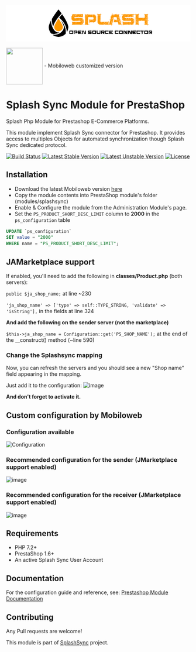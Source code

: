 [![N|Solid](https://github.com/SplashSync/Php-Core/raw/master/img/github.jpg)](https://www.splashsync.com)

<img align="center" width="100" height="100" src="https://user-images.githubusercontent.com/17336553/116259806-6c4e9180-a776-11eb-8157-b74f50baf166.png">  - Mobiloweb customized version

# Splash Sync Module for PrestaShop
Splash Php Module for Prestashop E-Commerce Platforms.

This module implement Splash Sync connector for Prestashop. 
It provides access to multiples Objects for automated synchronization though Splash Sync dedicated protocol.

[![Build Status](https://travis-ci.org/SplashSync/Prestashop.svg?branch=master)](https://travis-ci.org/SplashSync/Prestashop)
[![Latest Stable Version](https://poser.pugx.org/splash/prestashop/v/stable)](https://packagist.org/packages/splash/prestashop)
[![Latest Unstable Version](https://poser.pugx.org/splash/prestashop/v/unstable)](https://packagist.org/packages/splash/prestashop)
[![License](https://poser.pugx.org/splash/prestashop/license)](https://packagist.org/packages/splash/prestashop)

## Installation

* Download the latest Mobiloweb version [here](https://github.com/Mobiloweb/Prestashop/releases)
* Copy the module contents into PrestaShop module's folder (modules/splashsync) 
* Enable & Configure the module from the Administration Module's page.
* Set the `PS_PRODUCT_SHORT_DESC_LIMIT` column to **2000** in the `ps_configuration` table

```sql
UPDATE `ps_configuration`
SET value = "2000"
WHERE name = "PS_PRODUCT_SHORT_DESC_LIMIT";
```

## JAMarketplace support

If enabled, you'll need to add the following in **classes/Product.php** (both servers):

`public $ja_shop_name;` at line ~230

`'ja_shop_name' => ['type' => self::TYPE_STRING, 'validate' => 'isString'],` in the fields at line 324

**And add the following on the sender server (not the marketplace)**

`$this->ja_shop_name = Configuration::get('PS_SHOP_NAME');` at the end of the __construct() method (~line 590)

### Change the Splashsync mapping
Now, you can refresh the servers and you should see a new "Shop name" field appearing in the mapping. 

Just add it to the configuration:
![image](https://user-images.githubusercontent.com/17336553/116259479-1ed22480-a776-11eb-80ef-a12436995c41.png)

**And don't forget to activate it.**

## Custom configuration by Mobiloweb

### Configuration available
![Configuration](https://i.imgur.com/DIfWfVs.png)

### Recommended configuration for the sender (JMarketplace support enabled)
![image](https://user-images.githubusercontent.com/17336553/116258156-fc8bd700-a774-11eb-82eb-ff55d025fdec.png)

### Recommended configuration for the receiver (JMarketplace support enabled)
![image](https://user-images.githubusercontent.com/17336553/116259088-ca2ea980-a775-11eb-9578-aa3e2de45399.png)


## Requirements

* PHP 7.2+
* PrestaShop 1.6+
* An active Splash Sync User Account

## Documentation

For the configuration guide and reference, see: [Prestashop Module Documentation](https://splashsync.gitlab.io/Prestashop/)

## Contributing

Any Pull requests are welcome! 

This module is part of [SplashSync](http://www.splashsync.com) project.

